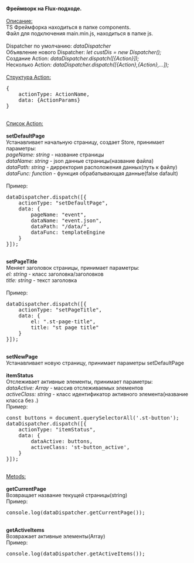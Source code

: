 <b>Фреймворк на Flux-подходе.</b><br>
<br>
<ins>Описание:</ins><br>
TS Фреймфорка находиться в папке components.<br>
Файл для подключения main.min.js, находиться в папке js.<br>
<br>
Dispatcher по умолчанию: <i>dataDispatcher</i><br>
Объявление нового Dispatcher: <i>let custDis = new Dispatcher();</i><br>
Создание Action: <i>dataDispatcher.dispatch([{Action}]);</i><br>
Несколько Action: <i>dataDispatcher.dispatch([{Action},{Action},...]);</i><br>
<br>
<ins>Структура Action:</ins><br>

<pre>
{
    actionType: ActionName,
    data: {ActionParams}
}
</pre>
<br>
<ins>Список Action:</ins><br>
<br>
<b>setDefaultPage</b><br>
Устанавливает начальную страницу, создает Store, принимает параметры:<br>
<i>pageName: string</i>   - название страницы<br>
<i>dataName: string</i>   - json данные страницы(название файла)<br>
<i>dataPath: string</i>   - дирректория расположения данных(путь к файлу)<br>
<i>dataFunc: function</i> - функция обрабатывающая данные(false dafault)<br>
<br>
Пример:<br>
<pre>
dataDispatcher.dispatch([{
    actionType: "setDefaultPage",
    data: {
        pageName: "event",
        dataName: "event.json",
        dataPath: "/data/",
        dataFunc: templateEngine
    }
}]);
</pre>
<br>
<b>setPageTitle</b><br>
Меняет заголовок страницы, принимает параметры:<br>
<i>el: string</i>    - класс заголовка/заголовков<br>
<i>title: string</i> - текст заголовка<br>
<br>
Пример:<br>
<pre>
dataDispatcher.dispatch([{
    actionType: "setPageTitle",
    data: {
        el: ".st-page-title",
        title: "st page title"
    }
}]);
</pre>
<br>
<b>setNewPage</b><br>
Устанавливает новую страницу, принимает параметры setDefaultPage<br>
<br>
<b>itemStatus</b><br>
Отслеживает активные элементы, принимает параметры:<br>
<i>dataActive: Array<HTMLElement></i> - массив отслеживаемых элементов<br>
<i>activeClass: string</i>            - класс идентификатор активного элемента(название класса без .)<br>
Пример:<br>
<pre>
const buttons = document.querySelectorAll('.st-button');
dataDispatcher.dispatch([{
    actionType: "itemStatus",
    data: {
        dataActive: buttons,
        activeClass: 'st-button_active',
    }
}]);
</pre>
<br>
<ins>Metods:</ins><br>
<br>
<b>getCurrentPage</b><br>
Возвращает название текущей страницы(string)<br>
Пример:<br>
<pre>
console.log(dataDispatcher.getCurrentPage());
</pre>
<br>
<b>getActiveItems</b><br>
Возвражает активные элементы(Array<HTMLElement>)<br>
Пример:<br>
<pre>
console.log(dataDispatcher.getActiveItems());
</pre>
